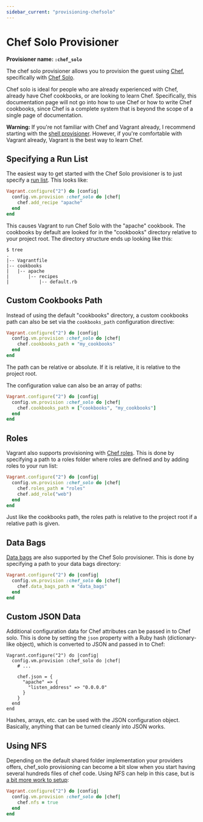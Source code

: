 ```yaml
---
sidebar_current: "provisioning-chefsolo"
---
```


# Chef Solo Provisioner

**Provisioner name: `:chef_solo`**

The chef solo provisioner allows you to provision the guest using
[Chef](http://www.opscode.com/chef/), specifically with
[Chef Solo](http://docs.opscode.com/chef_solo.html).

Chef solo is ideal for people who are already experienced with Chef,
already have Chef cookbooks, or are looking to learn Chef. Specifically,
this documentation page will not go into how to use Chef or how to write
Chef cookbooks, since Chef is a complete system that is beyond the scope
of a single page of documentation.

<div class="alert alert-warn">
	<p>
		<strong>Warning:</strong> If you're not familiar with Chef and Vagrant already,
		I recommend starting with the <a href="/v2/provisioning/shell.html">shell
		provisioner</a>. However, if you're comfortable with Vagrant already, Vagrant
		is the best way to learn Chef.
	</p>
</div>


## Specifying a Run List

The easiest way to get started with the Chef Solo provisioner is to just
specify a [run list](http://docs.opscode.com/essentials_cookbook_recipes_run_lists.html). This looks like:

```ruby
Vagrant.configure("2") do |config|
  config.vm.provision :chef_solo do |chef|
    chef.add_recipe "apache"
  end
end
```

This causes Vagrant to run Chef Solo with the "apache" cookbook. The cookbooks
by default are looked for in the "cookbooks" directory relative to your
project root. The directory structure ends up looking like this:

```
$ tree
.
|-- Vagrantfile
|-- cookbooks
|   |-- apache
|       |-- recipes
|           |-- default.rb
```

## Custom Cookbooks Path

Instead of using the default "cookbooks" directory, a custom cookbooks
path can also be set via the `cookbooks_path` configuration directive:

```ruby
Vagrant.configure("2") do |config|
  config.vm.provision :chef_solo do |chef|
    chef.cookbooks_path = "my_cookbooks"
  end
end
```

The path can be relative or absolute. If it is relative, it is relative
to the project root.

The configuration value can also be an array of paths:

```ruby
Vagrant.configure("2") do |config|
  config.vm.provision :chef_solo do |chef|
    chef.cookbooks_path = ["cookbooks", "my_cookbooks"]
  end
end
```

## Roles

Vagrant also supports provisioning with [Chef roles](http://docs.opscode.com/essentials_roles.html).
This is done by specifying a path to a roles folder where roles are defined
and by adding roles to your run list:

```ruby
Vagrant.configure("2") do |config|
  config.vm.provision :chef_solo do |chef|
    chef.roles_path = "roles"
    chef.add_role("web")
  end
end
```

Just like the cookbooks path, the roles path is relative to the project
root if a relative path is given.

## Data Bags

[Data bags](http://docs.opscode.com/essentials_data_bags.html) are also
supported by the Chef Solo provisioner. This is done by specifying
a path to your data bags directory:

```ruby
Vagrant.configure("2") do |config|
  config.vm.provision :chef_solo do |chef|
    chef.data_bags_path = "data_bags"
  end
end
```

## Custom JSON Data

Additional configuration data for Chef attributes can be passed in
to Chef solo. This is done by setting the `json` property with a Ruby
hash (dictionary-like object), which is converted to JSON and passed
in to Chef:

```
Vagrant.configure("2") do |config|
  config.vm.provision :chef_solo do |chef|
    # ...

    chef.json = {
      "apache" => {
        "listen_address" => "0.0.0.0"
      }
    }
  end
end
```

Hashes, arrays, etc. can be used with the JSON configuration object. Basically,
anything that can be turned cleanly into JSON works.

## Using NFS

Depending on the default shared folder implementation your providers offers,
chef_solo provisioning can become a bit slow when you start having several
hundreds files of chef code. Using NFS can help in this case, but is
[a bit more work to setup](/v2/synced-folders/nfs.html):

```ruby
Vagrant.configure("2") do |config|
  config.vm.provision :chef_solo do |chef|
    chef.nfs = true
  end
end
```
